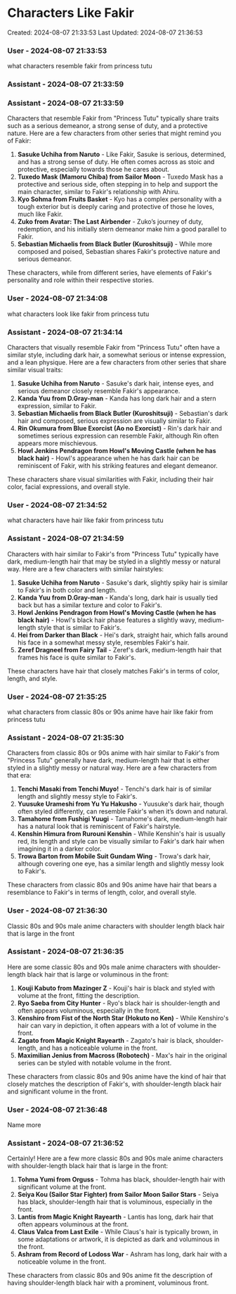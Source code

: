 # Characters Like Fakir

Created: 2024-08-07 21:33:53
Last Updated: 2024-08-07 21:36:53

### User - 2024-08-07 21:33:53

what characters resemble fakir from princess tutu

### Assistant - 2024-08-07 21:33:59



### Assistant - 2024-08-07 21:33:59

Characters that resemble Fakir from "Princess Tutu" typically share traits such as a serious demeanor, a strong sense of duty, and a protective nature. Here are a few characters from other series that might remind you of Fakir:

1. **Sasuke Uchiha from Naruto** - Like Fakir, Sasuke is serious, determined, and has a strong sense of duty. He often comes across as stoic and protective, especially towards those he cares about.
2. **Tuxedo Mask (Mamoru Chiba) from Sailor Moon** - Tuxedo Mask has a protective and serious side, often stepping in to help and support the main character, similar to Fakir's relationship with Ahiru.
3. **Kyo Sohma from Fruits Basket** - Kyo has a complex personality with a tough exterior but is deeply caring and protective of those he loves, much like Fakir.
4. **Zuko from Avatar: The Last Airbender** - Zuko’s journey of duty, redemption, and his initially stern demeanor make him a good parallel to Fakir.
5. **Sebastian Michaelis from Black Butler (Kuroshitsuji)** - While more composed and poised, Sebastian shares Fakir's protective nature and serious demeanor.

These characters, while from different series, have elements of Fakir's personality and role within their respective stories.

### User - 2024-08-07 21:34:08

what characters look like fakir from princess tutu

### Assistant - 2024-08-07 21:34:14

Characters that visually resemble Fakir from "Princess Tutu" often have a similar style, including dark hair, a somewhat serious or intense expression, and a lean physique. Here are a few characters from other series that share similar visual traits:

1. **Sasuke Uchiha from Naruto** - Sasuke's dark hair, intense eyes, and serious demeanor closely resemble Fakir's appearance.
2. **Kanda Yuu from D.Gray-man** - Kanda has long dark hair and a stern expression, similar to Fakir.
3. **Sebastian Michaelis from Black Butler (Kuroshitsuji)** - Sebastian's dark hair and composed, serious expression are visually similar to Fakir.
4. **Rin Okumura from Blue Exorcist (Ao no Exorcist)** - Rin's dark hair and sometimes serious expression can resemble Fakir, although Rin often appears more mischievous.
5. **Howl Jenkins Pendragon from Howl's Moving Castle (when he has black hair)** - Howl's appearance when he has dark hair can be reminiscent of Fakir, with his striking features and elegant demeanor.

These characters share visual similarities with Fakir, including their hair color, facial expressions, and overall style.

### User - 2024-08-07 21:34:52

what characters have hair like fakir from princess tutu

### Assistant - 2024-08-07 21:34:59

Characters with hair similar to Fakir's from "Princess Tutu" typically have dark, medium-length hair that may be styled in a slightly messy or natural way. Here are a few characters with similar hairstyles:

1. **Sasuke Uchiha from Naruto** - Sasuke's dark, slightly spiky hair is similar to Fakir's in both color and length.
2. **Kanda Yuu from D.Gray-man** - Kanda's long, dark hair is usually tied back but has a similar texture and color to Fakir's.
3. **Howl Jenkins Pendragon from Howl's Moving Castle (when he has black hair)** - Howl's black hair phase features a slightly wavy, medium-length style that is similar to Fakir's.
4. **Hei from Darker than Black** - Hei's dark, straight hair, which falls around his face in a somewhat messy style, resembles Fakir's hair.
5. **Zeref Dragneel from Fairy Tail** - Zeref's dark, medium-length hair that frames his face is quite similar to Fakir's.

These characters have hair that closely matches Fakir's in terms of color, length, and style.

### User - 2024-08-07 21:35:25

what characters from classic 80s or 90s anime have hair like fakir from princess tutu

### Assistant - 2024-08-07 21:35:30

Characters from classic 80s or 90s anime with hair similar to Fakir's from "Princess Tutu" generally have dark, medium-length hair that is either styled in a slightly messy or natural way. Here are a few characters from that era:

1. **Tenchi Masaki from Tenchi Muyo!** - Tenchi's dark hair is of similar length and slightly messy style to Fakir's.
2. **Yuusuke Urameshi from Yu Yu Hakusho** - Yuusuke's dark hair, though often styled differently, can resemble Fakir's when it’s down and natural.
3. **Tamahome from Fushigi Yuugi** - Tamahome's dark, medium-length hair has a natural look that is reminiscent of Fakir's hairstyle.
4. **Kenshin Himura from Rurouni Kenshin** - While Kenshin's hair is usually red, its length and style can be visually similar to Fakir's dark hair when imagining it in a darker color.
5. **Trowa Barton from Mobile Suit Gundam Wing** - Trowa's dark hair, although covering one eye, has a similar length and slightly messy look to Fakir's.

These characters from classic 80s and 90s anime have hair that bears a resemblance to Fakir's in terms of length, color, and overall style.

### User - 2024-08-07 21:36:30

Classic 80s and 90s male anime characters with shoulder length black hair that is large in the front

### Assistant - 2024-08-07 21:36:35

Here are some classic 80s and 90s male anime characters with shoulder-length black hair that is large or voluminous in the front:

1. **Kouji Kabuto from Mazinger Z** - Kouji's hair is black and styled with volume at the front, fitting the description.
2. **Ryo Saeba from City Hunter** - Ryo's black hair is shoulder-length and often appears voluminous, especially in the front.
3. **Kenshiro from Fist of the North Star (Hokuto no Ken)** - While Kenshiro's hair can vary in depiction, it often appears with a lot of volume in the front.
4. **Zagato from Magic Knight Rayearth** - Zagato's hair is black, shoulder-length, and has a noticeable volume in the front.
5. **Maximilian Jenius from Macross (Robotech)** - Max's hair in the original series can be styled with notable volume in the front.

These characters from classic 80s and 90s anime have the kind of hair that closely matches the description of Fakir's, with shoulder-length black hair and significant volume in the front.

### User - 2024-08-07 21:36:48

Name more 

### Assistant - 2024-08-07 21:36:52

Certainly! Here are a few more classic 80s and 90s male anime characters with shoulder-length black hair that is large in the front:

1. **Tohma Yumi from Orguss** - Tohma has black, shoulder-length hair with significant volume at the front.
2. **Seiya Kou (Sailor Star Fighter) from Sailor Moon Sailor Stars** - Seiya has black, shoulder-length hair that is voluminous, especially in the front.
3. **Lantis from Magic Knight Rayearth** - Lantis has long, dark hair that often appears voluminous at the front.
4. **Claus Valca from Last Exile** - While Claus's hair is typically brown, in some adaptations or artwork, it is depicted as dark and voluminous in the front.
5. **Ashram from Record of Lodoss War** - Ashram has long, dark hair with a noticeable volume in the front.

These characters from classic 80s and 90s anime fit the description of having shoulder-length black hair with a prominent, voluminous front.

